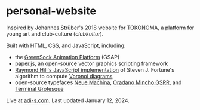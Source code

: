 # personal-website

Inspired by <a href="https://www.l-i-l.de/" target="_blank">Johannes Strüber</a>'s 2018 website for <a href="https://supertokonoma.de/info">TOKONOMA</a>, a platform for young art and club-culture (*clubkultur*).

Built with HTML, CSS, and JavaScript, including:
- the <a href="https://gsap.com/">GreenSock Animation Platform</a> (GSAP)
- <a href="http://paperjs.org/">paper.js</a>, an open-source vector graphics scripting framework
- <a href="http://www.raymondhill.net/voronoi/rhill-voronoi.html">Raymond Hill's JavaScript implementation</a> of Steven J. Fortune's algorithm to compute <a href="https://en.wikipedia.org/wiki/Voronoi_diagram">Voronoi diagrams</a>
- open-source typefaces <a href="https://pangrampangram.com/products/neue-machina">Neue Machina</a>, <a href="https://www.asahi-net.or.jp/~sd5a-ucd/freefonts/Oradano-Mincho/">Oradano Mincho GSRR</a>, and <a href="https://velvetyne.fr/fonts/terminal-grotesque/">Terminal Grotesque</a>

Live at <a href="https://adi-s.com">adi-s.com</a>. Last updated January 12, 2024.
